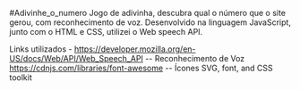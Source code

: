 #Adivinhe_o_numero
Jogo de adivinha, descubra qual o número que o site gerou, com reconhecimento de voz.
Desenvolvido na linguagem JavaScript, junto com o HTML e CSS, utilizei o Web speech API.


Links utilizados -
https://developer.mozilla.org/en-US/docs/Web/API/Web_Speech_API -- Reconhecimento de Voz
https://cdnjs.com/libraries/font-awesome -- Ícones SVG, font, and CSS toolkit
